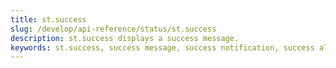 ```yaml
---
title: st.success
slug: /develop/api-reference/status/st.success
description: st.success displays a success message.
keywords: st.success, success message, success notification, success alert, green alert, completion message, success status, positive feedback
---
```


<Autofunction function="streamlit.success" />
